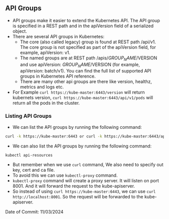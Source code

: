 ## API Groups

- API groups make it easier to extend the Kubernetes API. The API group is specified in a REST path and in the apiVersion field of a serialized object.
- There are several API groups in Kubernetes:
    - The core (also called legacy) group is found at REST path /api/v1. The core group is not specified as part of the apiVersion field, for example, apiVersion: v1.
    - The named groups are at REST path /apis/$GROUP_NAME/$VERSION and use apiVersion: $GROUP_NAME/$VERSION (for example, apiVersion: batch/v1). You can find the full list of supported API groups in Kubernetes API reference.
    - There are many other api groups are there like version, healthz, metrics and logs etc.
- For Example `curl https://kube-master:6443/version` will return kubernets version, `curl https://kube-master:6443/api/v1/pods` will return all the pods in the cluster.

### Listing API Groups

- We can list the API groups by running the following command:
```bash
curl -k https://kube-master:6443 or curl -k https://kube-master:6443/apis
```
- We can also list the API groups by running the following command:
```bash
kubectl api-resources
```
- But remember when we use `curl` command, We also need to specify out key, cert and ca file.
- To avoid this we can use `kubectl-proxy` command.
- `kubectl-proxy` command will create a proxy server. It will listen on port 8001. And it will forward the request to the kube-apiserver.
- So instead of using `curl https://kube-master:6443`, we can use `curl http://localhost:8001`. So the request will be forwarded to the kube-apiserver.

Date of Commit: 11/03/2024